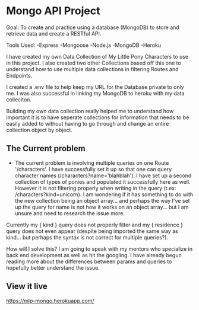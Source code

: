# Mongo API Project

Goal:
To create and practice using a database (MongoDB) to store and retrieve data and create a RESTful API.

Tools Used:
-Express
-Mongoose
-Node.js
-MongoDB
-Heroku

I have created my own Data Collection of My Little Pony Characters to use in this project. I also created two other Collections based off this one to understand how to use multiple data collections in filtering Routes and Endpoints. 

I created a .env file to help keep my URL for the Database private to only me. I was also successful in linking my MongoDB to heroku with my data colleciton. 

Building my own data collection really helped me to understand how important it is to have seperate collections for information that needs to be easily added to without having to go through and change an entire collection object by object.


## The Current problem

- The current problem is involving multiple queries on one Route '/characters'. I have successfully set it up so that one can query character names (/characters?name='blahblah'). I have set up a second collection of types of ponies and populated it successfully here as well. However it is not filtering properly when writing in the query (t.ex: /characters?kind=unicorn). I am wondering if it has something to do with the new collection being an object array... and perhaps the way I've set up the query for name is not how it works on an object array... but I am unsure and need to research the issue more. 

Currently my { kind } query does not properly filter and my { residence } query does not even appear (despite being imported the same way as kind... but perhaps the syntax is not correct for multiple queries?).

How will I solve this? I am going to speak with my mentors who specialize in back end development as well as hit the googling. I have already begun reading more about the differences between params and queries to hopefully better understand the issue.

## View it live

https://mlp-mongo.herokuapp.com/